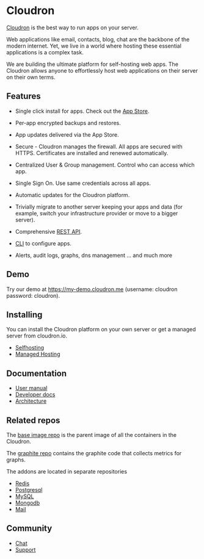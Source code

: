 # Cloudron

[Cloudron](https://cloudron.io) is the best way to run apps on your server.

Web applications like email, contacts, blog, chat are the backbone of the modern
internet. Yet, we live in a world where hosting these essential applications is
a complex task.

We are building the ultimate platform for self-hosting web apps. The Cloudron allows
anyone to effortlessly host web applications on their server on their own terms.

## Features

* Single click install for apps. Check out the [App Store](https://cloudron.io/appstore.html).

* Per-app encrypted backups and restores.

* App updates delivered via the App Store.

* Secure - Cloudron manages the firewall. All apps are secured with HTTPS. Certificates are
  installed and renewed automatically.

* Centralized User & Group management. Control who can access which app.

* Single Sign On. Use same credentials across all apps.

* Automatic updates for the Cloudron platform.

* Trivially migrate to another server keeping your apps and data (for example, switch your
  infrastructure provider or move to a bigger server).

* Comprehensive [REST API](https://cloudron.io/references/api.html).

* [CLI](https://git.cloudron.io/cloudron/cloudron-cli) to configure apps.

* Alerts, audit logs, graphs, dns management ... and much more

## Demo

Try our demo at https://my-demo.cloudron.me (username: cloudron password: cloudron).

## Installing

You can install the Cloudron platform on your own server or get a managed server
from cloudron.io.

* [Selfhosting](https://cloudron.io/references/selfhosting.html)
* [Managed Hosting](https://cloudron.io/pricing.html)

## Documentation

* [User manual](https://cloudron.io/references/usermanual.html)
* [Developer docs](https://cloudron.io/documentation.html)
* [Architecture](https://cloudron.io/references/architecture.html)

## Related repos

The [base image repo](https://git.cloudron.io/cloudron/docker-base-image) is the parent image of all
the containers in the Cloudron.

The [graphite repo](https://git.cloudron.io/cloudron/docker-graphite) contains the graphite code
that collects metrics for graphs.

The addons are located in separate repositories
* [Redis](https://git.cloudron.io/cloudron/redis-addon)
* [Postgresql](https://git.cloudron.io/cloudron/postgresql-addon)
* [MySQL](https://git.cloudron.io/cloudron/mysql-addon)
* [Mongodb](https://git.cloudron.io/cloudron/mongodb-addon)
* [Mail](https://git.cloudron.io/cloudron/mail-addon)

## Community

* [Chat](https://chat.cloudron.io/)
* [Support](mailto:support@cloudron.io)

